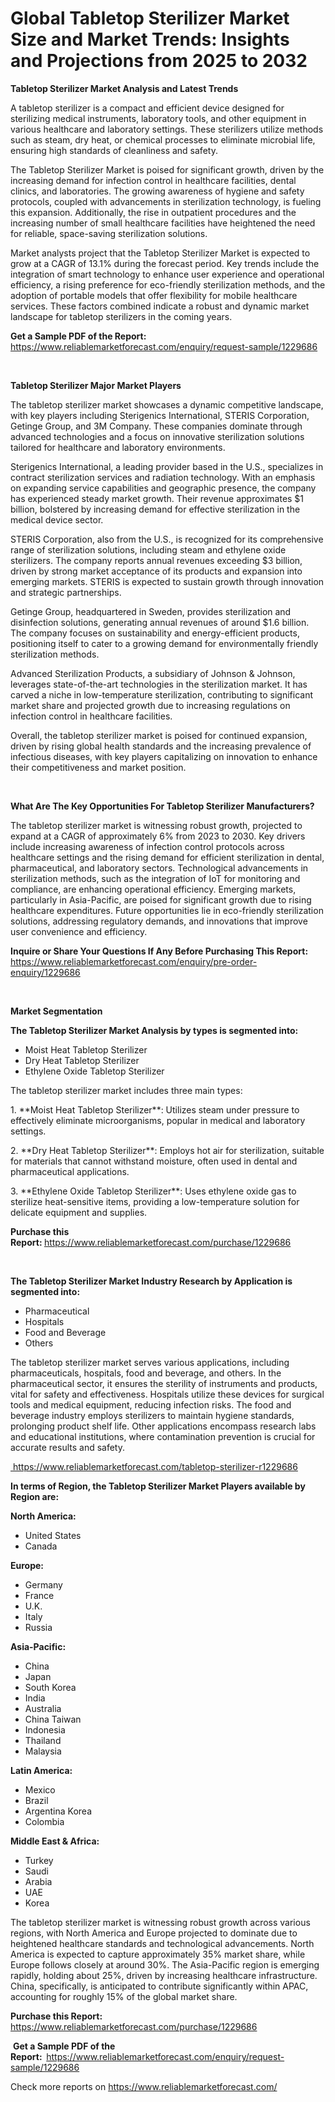 <p><h1>Global Tabletop Sterilizer Market Size and Market Trends: Insights and Projections from 2025 to 2032</h1></p><p><strong>Tabletop Sterilizer Market Analysis and Latest Trends</strong></p>
<p><p>A tabletop sterilizer is a compact and efficient device designed for sterilizing medical instruments, laboratory tools, and other equipment in various healthcare and laboratory settings. These sterilizers utilize methods such as steam, dry heat, or chemical processes to eliminate microbial life, ensuring high standards of cleanliness and safety.</p><p>The Tabletop Sterilizer Market is poised for significant growth, driven by the increasing demand for infection control in healthcare facilities, dental clinics, and laboratories. The growing awareness of hygiene and safety protocols, coupled with advancements in sterilization technology, is fueling this expansion. Additionally, the rise in outpatient procedures and the increasing number of small healthcare facilities have heightened the need for reliable, space-saving sterilization solutions.</p><p>Market analysts project that the Tabletop Sterilizer Market is expected to grow at a CAGR of 13.1% during the forecast period. Key trends include the integration of smart technology to enhance user experience and operational efficiency, a rising preference for eco-friendly sterilization methods, and the adoption of portable models that offer flexibility for mobile healthcare services. These factors combined indicate a robust and dynamic market landscape for tabletop sterilizers in the coming years.</p></p>
<p><strong>Get a Sample PDF of the Report:&nbsp;</strong> <a href="https://www.reliablemarketforecast.com/enquiry/request-sample/1229686?utm_campaign=2724&utm_medium=2&utm_source=Github&utm_content=ia&utm_term=09042025&utm_id=tabletop-sterilizer">https://www.reliablemarketforecast.com/enquiry/request-sample/1229686</a></p>
<p>&nbsp;</p>
<p><strong>Tabletop Sterilizer Major Market Players</strong></p>
<p><p>The tabletop sterilizer market showcases a dynamic competitive landscape, with key players including Sterigenics International, STERIS Corporation, Getinge Group, and 3M Company. These companies dominate through advanced technologies and a focus on innovative sterilization solutions tailored for healthcare and laboratory environments.</p><p>Sterigenics International, a leading provider based in the U.S., specializes in contract sterilization services and radiation technology. With an emphasis on expanding service capabilities and geographic presence, the company has experienced steady market growth. Their revenue approximates $1 billion, bolstered by increasing demand for effective sterilization in the medical device sector.</p><p>STERIS Corporation, also from the U.S., is recognized for its comprehensive range of sterilization solutions, including steam and ethylene oxide sterilizers. The company reports annual revenues exceeding $3 billion, driven by strong market acceptance of its products and expansion into emerging markets. STERIS is expected to sustain growth through innovation and strategic partnerships.</p><p>Getinge Group, headquartered in Sweden, provides sterilization and disinfection solutions, generating annual revenues of around $1.6 billion. The company focuses on sustainability and energy-efficient products, positioning itself to cater to a growing demand for environmentally friendly sterilization methods.</p><p>Advanced Sterilization Products, a subsidiary of Johnson & Johnson, leverages state-of-the-art technologies in the sterilization market. It has carved a niche in low-temperature sterilization, contributing to significant market share and projected growth due to increasing regulations on infection control in healthcare facilities.</p><p>Overall, the tabletop sterilizer market is poised for continued expansion, driven by rising global health standards and the increasing prevalence of infectious diseases, with key players capitalizing on innovation to enhance their competitiveness and market position.</p></p>
<p>&nbsp;</p>
<p><strong>What Are The Key Opportunities For Tabletop Sterilizer Manufacturers?</strong></p>
<p><p>The tabletop sterilizer market is witnessing robust growth, projected to expand at a CAGR of approximately 6% from 2023 to 2030. Key drivers include increasing awareness of infection control protocols across healthcare settings and the rising demand for efficient sterilization in dental, pharmaceutical, and laboratory sectors. Technological advancements in sterilization methods, such as the integration of IoT for monitoring and compliance, are enhancing operational efficiency. Emerging markets, particularly in Asia-Pacific, are poised for significant growth due to rising healthcare expenditures. Future opportunities lie in eco-friendly sterilization solutions, addressing regulatory demands, and innovations that improve user convenience and efficiency.</p></p>
<p><strong>Inquire or Share Your Questions If Any Before Purchasing This Report:</strong> <a href="https://www.reliablemarketforecast.com/enquiry/pre-order-enquiry/1229686?utm_campaign=2724&utm_medium=2&utm_source=Github&utm_content=ia&utm_term=09042025&utm_id=tabletop-sterilizer">https://www.reliablemarketforecast.com/enquiry/pre-order-enquiry/1229686</a></p>
<p>&nbsp;</p>
<p><strong>Market Segmentation</strong></p>
<p><strong>The Tabletop Sterilizer Market Analysis by types is segmented into:</strong></p>
<p><ul><li>Moist Heat Tabletop Sterilizer</li><li>Dry Heat Tabletop Sterilizer</li><li>Ethylene Oxide Tabletop Sterilizer</li></ul></p>
<p><p>The tabletop sterilizer market includes three main types: </p><p>1. **Moist Heat Tabletop Sterilizer**: Utilizes steam under pressure to effectively eliminate microorganisms, popular in medical and laboratory settings.</p><p>2. **Dry Heat Tabletop Sterilizer**: Employs hot air for sterilization, suitable for materials that cannot withstand moisture, often used in dental and pharmaceutical applications.</p><p>3. **Ethylene Oxide Tabletop Sterilizer**: Uses ethylene oxide gas to sterilize heat-sensitive items, providing a low-temperature solution for delicate equipment and supplies.</p></p>
<p><strong>Purchase this Report:&nbsp;</strong><a href="https://www.reliablemarketforecast.com/purchase/1229686?utm_campaign=2724&utm_medium=2&utm_source=Github&utm_content=ia&utm_term=09042025&utm_id=tabletop-sterilizer">https://www.reliablemarketforecast.com/purchase/1229686</a></p>
<p>&nbsp;</p>
<p><strong>The Tabletop Sterilizer Market Industry Research by Application is segmented into:</strong></p>
<p><ul><li>Pharmaceutical</li><li>Hospitals</li><li>Food and Beverage</li><li>Others</li></ul></p>
<p><p>The tabletop sterilizer market serves various applications, including pharmaceuticals, hospitals, food and beverage, and others. In the pharmaceutical sector, it ensures the sterility of instruments and products, vital for safety and effectiveness. Hospitals utilize these devices for surgical tools and medical equipment, reducing infection risks. The food and beverage industry employs sterilizers to maintain hygiene standards, prolonging product shelf life. Other applications encompass research labs and educational institutions, where contamination prevention is crucial for accurate results and safety.</p></p>
<p><a href="https://www.reliablemarketforecast.com/tabletop-sterilizer-r1229686?utm_campaign=2724&utm_medium=2&utm_source=Github&utm_content=ia&utm_term=09042025&utm_id=tabletop-sterilizer">&nbsp;https://www.reliablemarketforecast.com/tabletop-sterilizer-r1229686</a></p>
<p><strong>In terms of Region, the Tabletop Sterilizer Market Players available by Region are:</strong></p>
<p>
    <p> <strong> North America: </strong>
        <ul>
            <li>United States</li>
            <li>Canada</li>
        </ul>
        </p> 
    <p> <strong> Europe: </strong>
        <ul>
            <li>Germany</li>
            <li>France</li>
            <li>U.K.</li>
            <li>Italy</li>
            <li>Russia</li>
        </ul>
        </p> 
    <p> <strong> Asia-Pacific: </strong>
        <ul>
            <li>China</li>
            <li>Japan</li>
            <li>South Korea</li>
            <li>India</li>
            <li>Australia</li>
            <li>China Taiwan</li>
            <li>Indonesia</li>
            <li>Thailand</li>
            <li>Malaysia</li>
        </ul>
        </p> 
    <p> <strong> Latin America: </strong>
        <ul>
            <li>Mexico</li>
            <li>Brazil</li>
            <li>Argentina Korea</li>
            <li>Colombia</li>
        </ul>
        </p> 
    <p> <strong> Middle East & Africa: </strong>
        <ul>
            <li>Turkey</li>
            <li>Saudi</li>
            <li>Arabia</li>
            <li>UAE</li>
            <li>Korea</li>
        </ul>
    </p>
    </p>
<p><p>The tabletop sterilizer market is witnessing robust growth across various regions, with North America and Europe projected to dominate due to heightened healthcare standards and technological advancements. North America is expected to capture approximately 35% market share, while Europe follows closely at around 30%. The Asia-Pacific region is emerging rapidly, holding about 25%, driven by increasing healthcare infrastructure. China, specifically, is anticipated to contribute significantly within APAC, accounting for roughly 15% of the global market share.</p></p>
<p><strong>Purchase this Report: </strong><a href="https://www.reliablemarketforecast.com/purchase/1229686?utm_campaign=2724&utm_medium=2&utm_source=Github&utm_content=ia&utm_term=09042025&utm_id=tabletop-sterilizer">https://www.reliablemarketforecast.com/purchase/1229686</a></p>
<p>&nbsp;<strong>Get a Sample PDF of the Report:&nbsp;&nbsp;</strong><a href="https://www.reliablemarketforecast.com/enquiry/request-sample/1229686?utm_campaign=2724&utm_medium=2&utm_source=Github&utm_content=ia&utm_term=09042025&utm_id=tabletop-sterilizer">https://www.reliablemarketforecast.com/enquiry/request-sample/1229686</a></p>
<p><strong></strong></p>
<p>Check more reports on <a href="https://www.reliablemarketforecast.com/?utm_campaign=2724&utm_medium=2&utm_source=Github&utm_content=ia&utm_term=09042025&utm_id=tabletop-sterilizer">https://www.reliablemarketforecast.com/</a></p>